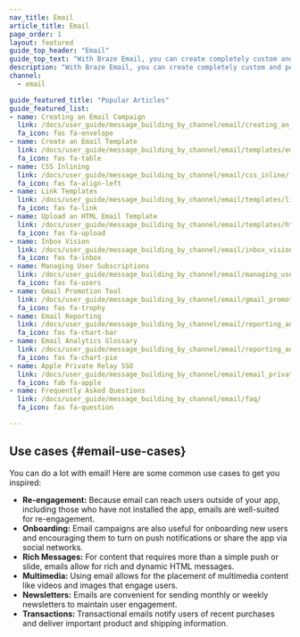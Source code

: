 ```yaml
---
nav_title: Email
article_title: Email
page_order: 1
layout: featured
guide_top_header: "Email"
guide_top_text: "With Braze Email, you can create completely custom and personalized email messages in either campaigns or Canvas that will grab your user's attention fast. Check out the articles below to learn more."
description: "With Braze Email, you can create completely custom and personalized email messages in either campaigns or Canvas that will grab your user's attention fast. Check out the articles below to learn more."
channel:
  - email

guide_featured_title: "Popular Articles"
guide_featured_list:
- name: Creating an Email Campaign
  link: /docs/user_guide/message_building_by_channel/email/creating_an_email_campaign/
  fa_icon: fas fa-envelope
- name: Create an Email Template
  link: /docs/user_guide/message_building_by_channel/email/templates/email_template/
  fa_icon: fas fa-table
- name: CSS Inlining
  link: /docs/user_guide/message_building_by_channel/email/css_inline/
  fa_icon: fas fa-align-left
- name: Link Templates
  link: /docs/user_guide/message_building_by_channel/email/templates/link_template/
  fa_icon: fas fa-link
- name: Upload an HTML Email Template
  link: /docs/user_guide/message_building_by_channel/email/templates/html_email_template/
  fa_icon: fas fa-upload
- name: Inbox Vision
  link: /docs/user_guide/message_building_by_channel/email/inbox_vision/
  fa_icon: fas fa-inbox
- name: Managing User Subscriptions
  link: /docs/user_guide/message_building_by_channel/email/managing_user_subscriptions/
  fa_icon: fas fa-users
- name: Gmail Promotion Tool
  link: /docs/user_guide/message_building_by_channel/email/gmail_promotions_tab/
  fa_icon: fas fa-trophy
- name: Email Reporting
  link: /docs/user_guide/message_building_by_channel/email/reporting_and_analytics/email_reporting/
  fa_icon: fas fa-chart-bar
- name: Email Analytics Glossary
  link: /docs/user_guide/message_building_by_channel/email/reporting_and_analytics/analytics_glossary/
  fa_icon: fas fa-chart-pie
- name: Apple Private Relay SSO
  link: /docs/user_guide/message_building_by_channel/email/email_private_relay_apple_sso/
  fa_icon: fab fa-apple
- name: Frequently Asked Questions
  link: /docs/user_guide/message_building_by_channel/email/faq/
  fa_icon: fas fa-question

---
```


## Use cases {#email-use-cases}

You can do a lot with email! Here are some common use cases to get you inspired:

- **Re-engagement:** Because email can reach users outside of your app, including those who have not installed the app, emails are well-suited for re-engagement.
- **Onboarding:** Email campaigns are also useful for onboarding new users and encouraging them to turn on push notifications or share the app via social networks.
- **Rich Messages:** For content that requires more than a simple push or slide, emails allow for rich and dynamic HTML messages.
- **Multimedia:** Using email allows for the placement of multimedia content like videos and images that engage users.
- **Newsletters:** Emails are convenient for sending monthly or weekly newsletters to maintain user engagement.
- **Transactions:** Transactional emails notify users of recent purchases and deliver important product and shipping information.

<br><br>